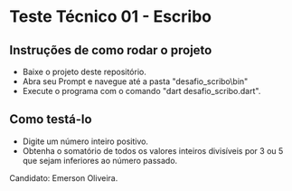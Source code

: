 # Teste Técnico 01 - Escribo

## Instruções de como rodar o projeto
- Baixe o projeto deste repositório.
- Abra seu Prompt e navegue até a pasta "desafio_scribo\bin"
- Execute o programa com o comando "dart desafio_scribo.dart".

## Como testá-lo
- Digite um número inteiro positivo.
- Obtenha o somatório de todos os valores inteiros divisíveis por 3 ou 5 que sejam inferiores ao número passado.

Candidato: Emerson Oliveira.